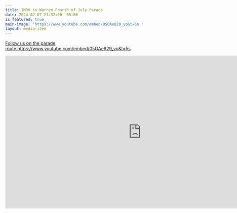 ```yaml
---
title: IMRV in Warren Fourth of July Parade
date: 2024-02-07 21:32:00 -05:00
is featured: true
main-image: 'https://www.youtube.com/embed/05OAe829_yo&t=5s '
layout: media-item
---
```



[Follow us on the parade route.](http://www.youtube.com/embed/05OAe829_yo&t=5s)https://www.youtube.com/embed/05OAe829_yo&t=5s

<iframe width="857" height="482" src="https://www.youtube.com/embed/05OAe829_yo" title="Warren July 4th Parade Vermont 2023" frameborder="0" allow="accelerometer; autoplay; clipboard-write; encrypted-media; gyroscope; picture-in-picture; web-share" allowfullscreen></iframe>